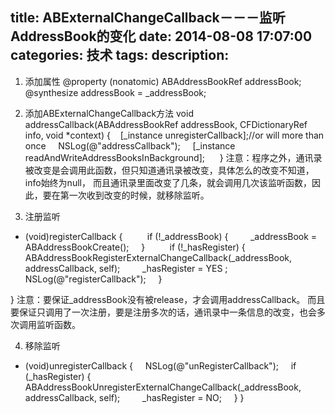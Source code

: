 title: ABExternalChangeCallback－－－监听AddressBook的变化
date: 2014-08-08 17:07:00
categories: 技术
tags: 
description:
---

1. 添加属性
@property (nonatomic) ABAddressBookRef addressBook;
@synthesize addressBook = _addressBook;

2. 添加ABExternalChangeCallback方法
void addressCallback(ABAddressBookRef addressBook, CFDictionaryRef info, void *context) {
   [_instance unregisterCallback];//or will more than once
    NSLog(@"addressCallback");
    [_instance readAndWriteAddressBooksInBackground];
    
}
注意：程序之外，通讯录被改变是会调用此函数，但只知道通讯录被改变，具体怎么的改变不知道，info始终为null，
而且通讯录里面改变了几条，就会调用几次该监听函数，因此，要在第一次收到改变的时候，就移除监听。

<!--more-->


3. 注册监听

- (void)registerCallback {
    
    if (!_addressBook) {
        _addressBook = ABAddressBookCreate();
    }
    
    if (!_hasRegister) {
        ABAddressBookRegisterExternalChangeCallback(_addressBook, addressCallback, self);
        _hasRegister = YES ;
        NSLog(@"registerCallback");
    }

}
注意：要保证_addressBook没有被release，才会调用addressCallback。
而且要保证只调用了一次注册，要是注册多次的话，通讯录中一条信息的改变，也会多次调用监听函数。


4. 移除监听
- (void)unregisterCallback {
    NSLog(@"unRegisterCallback");
    if (_hasRegister) {
        ABAddressBookUnregisterExternalChangeCallback(_addressBook, addressCallback, self);
        _hasRegister = NO;
    }
}

